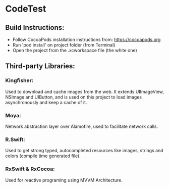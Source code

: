 # CodeTest

## Build Instructions:
- Follow CocoaPods installation instructions from: https://cocoapods.org
- Run 'pod install' on project folder (from Terminal)
- Open the project from the .xcworkspace file (the white one)

## Third-party Libraries:
### Kingfisher:
Used to download and cache images from the web. It extends UIImageView, NSImage and UIButton, and is used on this project to load images asynchronously and keep a cache of it.
### Moya:
Network abstraction layer over Alamofire, used to facilitate network calls.
### R.Swift:
Used to get strong typed, autocompleted resources like images, strings and colors (compile time generated file).
### RxSwift & RxCocoa:
Used for reactive programing using MVVM Architecture.
